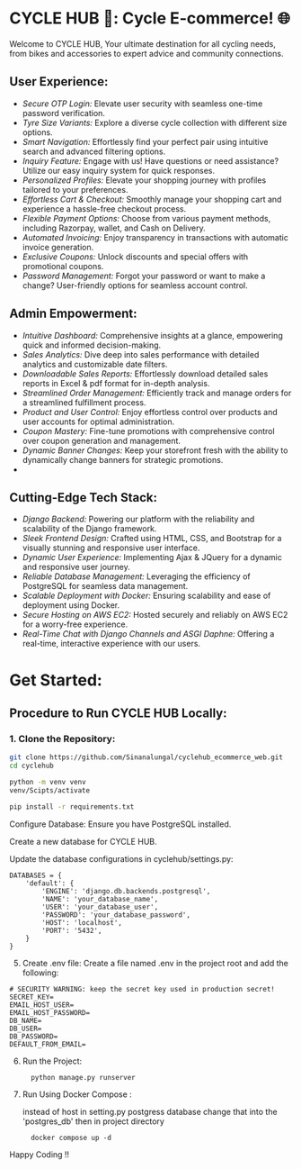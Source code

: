 # CYCLE HUB 🚀: Cycle E-commerce! 🌐

Welcome to CYCLE HUB,  Your ultimate destination for all cycling needs, from bikes and accessories to expert advice and community connections.

## User Experience:

- *Secure OTP Login:* Elevate user security with seamless one-time password verification.
- *Tyre Size Variants:* Explore a diverse cycle collection with different size options.
- *Smart Navigation:* Effortlessly find your perfect pair using intuitive search and advanced filtering options.
- *Inquiry Feature:* Engage with us! Have questions or need assistance? Utilize our easy inquiry system for quick responses.
- *Personalized Profiles:* Elevate your shopping journey with profiles tailored to your preferences.
- *Effortless Cart & Checkout:* Smoothly manage your shopping cart and experience a hassle-free checkout process.
- *Flexible Payment Options:* Choose from various payment methods, including Razorpay, wallet, and Cash on Delivery.
- *Automated Invoicing:* Enjoy transparency in transactions with automatic invoice generation.
- *Exclusive Coupons:* Unlock discounts and special offers with promotional coupons.
- *Password Management:* Forgot your password or want to make a change? User-friendly options for seamless account control.

## Admin Empowerment:

- *Intuitive Dashboard:* Comprehensive insights at a glance, empowering quick and informed decision-making.
- *Sales Analytics:* Dive deep into sales performance with detailed analytics and customizable date filters.
- *Downloadable Sales Reports:* Effortlessly download detailed sales reports in Excel & pdf format for in-depth analysis.
- *Streamlined Order Management:* Efficiently track and manage orders for a streamlined fulfillment process.
- *Product and User Control:* Enjoy effortless control over products and user accounts for optimal administration.
- *Coupon Mastery:* Fine-tune promotions with comprehensive control over coupon generation and management.
- *Dynamic Banner Changes:* Keep your storefront fresh with the ability to dynamically change banners for strategic promotions.
- 

## Cutting-Edge Tech Stack:

- *Django Backend:* Powering our platform with the reliability and scalability of the Django framework.
- *Sleek Frontend Design:* Crafted using HTML, CSS, and Bootstrap for a visually stunning and responsive user interface.
- *Dynamic User Experience:* Implementing Ajax & JQuery for a dynamic and responsive user journey.
- *Reliable Database Management:* Leveraging the efficiency of PostgreSQL for seamless data management.
- *Scalable Deployment with Docker:* Ensuring scalability and ease of deployment using Docker.
- *Secure Hosting on AWS EC2:* Hosted securely and reliably on AWS EC2 for a worry-free experience.
- *Real-Time Chat with Django Channels and ASGI Daphne:* Offering a real-time, interactive experience with our users.



# Get Started:

## Procedure to Run CYCLE HUB Locally:

### 1. Clone the Repository:

```bash
git clone https://github.com/Sinanalungal/cyclehub_ecommerce_web.git
cd cyclehub

python -m venv venv
venv/Scipts/activate

pip install -r requirements.txt

```
Configure Database:
Ensure you have PostgreSQL installed.

Create a new database for CYCLE HUB.

Update the database configurations in cyclehub/settings.py:
```
DATABASES = {
    'default': {
        'ENGINE': 'django.db.backends.postgresql',
        'NAME': 'your_database_name',
        'USER': 'your_database_user',
        'PASSWORD': 'your_database_password',
        'HOST': 'localhost',
        'PORT': '5432',
    }
}
```
5. Create .env file:
Create a file named .env in the project root and add the following:
```
# SECURITY WARNING: keep the secret key used in production secret!
SECRET_KEY=
EMAIL_HOST_USER=
EMAIL_HOST_PASSWORD=
DB_NAME=
DB_USER=
DB_PASSWORD=
DEFAULT_FROM_EMAIL=
```
6. Run the Project:
    ```
      python manage.py runserver
    ```
7. Run Using Docker Compose :

    instead of host in setting.py postgress database change that into the 'postgres_db'
   then in project directory
   ```
     docker compose up -d
   ```

Happy Coding !!
